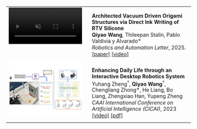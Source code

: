

<table>
  <tr>
    <td width="200" style="vertical-align: top; padding-right: 20px; padding-bottom: 10px;">
      <video src="static/assets/img/pub/2025architected.mp4" autoplay loop muted style="width: 100%;" />
    </td>
    <td style="vertical-align: top; padding-bottom: 10px;">
      <p style="margin-bottom: 1px;">
        <strong>Architected Vacuum Driven Origami Structures via Direct Ink Writing of RTV Silicone</strong>
      </p>
      <p style="margin-top: 1px; margin-bottom: 1px;">
        <strong>Qiyao Wang</strong>, Thileepan Stalin, Pablo Valdivia y Alvarado*
      </p>
      <p style="margin-top: 1px; margin-bottom: 1px;">
        <em>Robotics and Automation Letter</em>, 2025.
      </p>
      <p style="margin-top: 1px; margin-bottom: 1px;">
        <a href="https://ieeexplore.ieee.org/document/11091466">[paper]</a> <a href="https://ieeexplore.ieee.org/ielx8/7083369/11082640/11091466/supp1-3592148.mp4?arnumber=11091466">[video]</a>
      </p>
    </td>
  </tr>

  <tr>
    <td width="200" style="vertical-align: top; padding-right: 20px; padding-bottom: 10px;">
      <img src="static/assets/img/pub/2023enhancing.jpg" style="width: 100%;" />
    </td>
    <td style="vertical-align: top; padding-bottom: 10px;">
      <p style="margin-bottom: 1px;">
        <strong>Enhancing Daily Life through an Interactive Desktop Robotics System</strong>
      </p>
      <p style="margin-top: 1px; margin-bottom: 1px;">
            Yuhang Zheng<sup>&dagger;</sup>, <strong>Qiyao Wang</strong><sup>&dagger;</sup>, Chengliang Zhong*, He Liang, Bo Liang, Zhengxiao Han, Yupeng Zheng
      </p>
      <p style="margin-top: 1px; margin-bottom: 1px;">
        <em>CAAI International Conference on Artificial Intelligence (CICAI)</em>, 2023
      </p>
      <p style="margin-top: 1px; margin-bottom: 1px;">
        <a href="https://link.springer.com/chapter/10.1007/978-981-99-9119-8_8">[video]</a> <a href="https://link.springer.com/content/pdf/10.1007/978-981-99-9119-8_8.pdf?pdf=inline%20link">[pdf]</a>
      </p>
    </td>
  </tr>
</table>


<!-- 
- <strong><strong>Qiyao Wang</strong></strong>, Thileepan Stalin, Pablo Valdivia y Alvarado (2025). Architected Vacuum Driven Origami Structures via Direct Ink Writing of RTV Silicone, \*Robotics and Automation Letter. [[video]](https://ieeexplore.ieee.org/ielx8/7083369/11082640/11091466/supp1-3592148.mp4?arnumber=11091466)  [[pdf]](https://ieeexplore.ieee.org/document/11091466)  [[code]](https://github.com/SUTD-BRDLab/Architected-Origami)


- Yuhang Zheng<sup>&dagger;</sup>, <strong><strong>Qiyao Wang</strong></strong><sup>&dagger;</sup>, Chengliang Zhong, He Liang, Bo Liang, Zhengxiao Han, Yupeng (2023). Enhancing Daily Life through an Interactive Desktop Robotics System, \*2023 CAAI International Conference on Artificial Intelligence (CICAI 2023). [[video]](https://link.springer.com/chapter/10.1007/978-981-99-9119-8_8)  [[pdf]](https://link.springer.com/content/pdf/10.1007/978-981-99-9119-8_8.pdf?pdf=inline%20link) -->

<!-- [[Paper]](https://ieeexplore.ieee.org/abstract/document/10095864) -->
